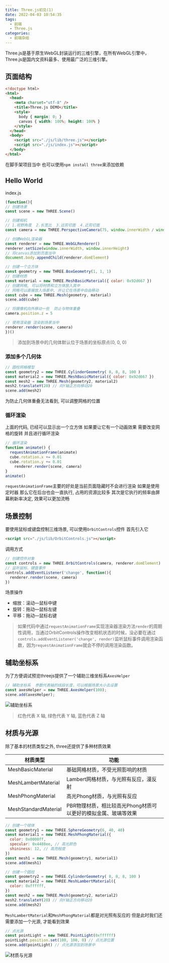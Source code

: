 ```yaml
---
title: Three.js初见(1)
date: 2022-04-03 10:54:35
tags: 
  - 前端
  - Three.js
categories: 
  - 前端杂烩
---
```


Three.js是基于原生WebGL封装运行的三维引擎，在所有WebGL引擎中，Three.js是国内文资料最多、使用最广泛的三维引擎。

<!-- more -->

## 页面结构
```html
<!doctype html>
<html>
  <head>
    <meta charset="utf-8" />
    <title>Three.js DEMO</title>
    <style>
      body { margin: 0; }
      canvas { width: 100%; height: 100% }
    </style>
  </head>
  <body>
    <script src="./js/lib/three.js"></script>
    <script src="./js/index.js"></script>
  </body>
</html>
```

在脚手架项目当中
也可以使用`npm install three`来添加依赖

## Hello World
index.js
```javascript
(function(){
// 创建场景
const scene = new THREE.Scene()

// 创建相机
// 1.视野角度  2.长宽比  3.远剪切面  4.近剪切面
const camera = new THREE.PerspectiveCamera(75, window.innerWidth / window.innerHeight, 0.1, 1000)

// 创建WebGL渲染器
const renderer = new THREE.WebGLRenderer()
renderer.setSize(window.innerWidth, window.innerHeight)
// 将canvas添加到页面当中
document.body.appendChild(renderer.domElement)

// 创建一个立方体
const geometry = new THREE.BoxGeometry(1, 1, 1)
// 创建材质
const material = new THREE.MeshBasicMaterial({ color: 0x92d667 })
// 创建网格, 可以将材质和立方体放入其中
// 网格可以直接放入场景中, 并让它在场景中自由移动
const cube = new THREE.Mesh(geometry, material)
scene.add(cube)

// 将摄像机向外移动一些  防止与物体重叠
camera.position.z = 5

// 使用渲染器 渲染到场景当中
renderer.render(scene, camera)
})()

```

> 添加到场景中的几何体默认位于场景的坐标原点(0, 0, 0)

### 添加多个几何体
```javascript
// 圆柱网格模型
const geometry2 = new THREE.CylinderGeometry( 8, 8, 8, 100 )
const material2 = new THREE.MeshBasicMaterial({ color: 0x92d667 })
const mesh2 = new THREE.Mesh(geometry2, material2)
mesh2.translateY(20) // 向Y轴正方向移动20
scene.add(mesh2)
```
为防止几何体重叠无法看到, 可以调整网格的位置

### 循环渲染
上面的代码, 已经可以显示出一个立方体
如果要让它有一个动画效果
需要改变网格的旋转
并且进行循环渲染

```javascript
// 循环渲染
function animate() {
  requestAnimationFrame(animate)
  cube.rotation.x += 0.01
  cube.rotation.y += 0.01
	renderer.render(scene, camera)
}
animate()
```
`requestAnimationFrame`主要的好处是当前页面隐藏时不会进行渲染
如果是使用定时器
那么它在后台也会一直执行, 占用的资源比较多
其次是它执行的频率由屏幕刷新率决定, 效果可以更加流畅


## 场景控制
要使用鼠标或键盘控制三维场景, 可以使用`OrbitControls`控件
首先引入它
```html
<script src="./js/lib/OrbitControls.js"></script>
```
调用方式
```javascript
// 创建控件对象
const controls = new THREE.OrbitControls(camera, renderer.domElement)
// 监听鼠标、键盘事件
controls.addEventListener('change', function(){
  renderer.render(scene, camera)
})
```

场景操作

+ 缩放：滚动—鼠标中键
+ 旋转：拖动—鼠标左键
+ 平移：拖动—鼠标右键

> 如果代码中通过`requestAnimationFrame`实现渲染器渲染方法`render`的周期性调用，当通过OrbitControls操作改变相机状态的时候，没必要在通过`controls.addEventListener('change', render)`监听鼠标事件调用渲染函数，因为`requestAnimationFrame`就会不停的调用渲染函数。

## 辅助坐标系

为了方便调试预览threejs提供了一个辅助三维坐标系`AxesHelper`

```javascript
// 辅助坐标系  参数代表轴的线段长度，可以根据场景大小去设置
const axesHelper = new THREE.AxesHelper(100);
scene.add(axesHelper);
```
![辅助坐标系](/images/前端杂烩/three.js/辅助坐标系.png)

> 红色代表 X 轴, 绿色代表 Y 轴, 蓝色代表 Z 轴

## 材质与光源
除了基本的材质类型之外, three还提供了多种材质效果

| 材质类型 | 功能 |
| -- | -- |
| MeshBasicMaterial	| 基础网格材质，不受光照影响的材质 |
| MeshLambertMaterial | Lambert网格材质，与光照有反应，漫反射 |
| MeshPhongMaterial | 高光Phong材质，与光照有反应 |
| MeshStandardMaterial | PBR物理材质，相比较高光Phong材质可以更好的模拟金属、玻璃等效果 |

```javascript
// 创建一个球体
const geometry1 = new THREE.SphereGeometry(6, 40, 40)
const material1 = new THREE.MeshPhongMaterial({
  color: 0x0000ff,
  specular: 0x4488ee, // 高光颜色
  shininess: 12, // 高亮程度
})
const mesh1 = new THREE.Mesh(geometry1, material1)
scene.add(mesh1)

// 创建一个圆柱
const geometry2 = new THREE.CylinderGeometry( 8, 8, 8, 100 )
const material2 = new THREE.MeshLambertMaterial({ 
  color: 0xffffff,
})
const mesh2 = new THREE.Mesh(geometry2, material2)
mesh2.translateY(20) // 向Y轴正方向移动20
scene.add(mesh2)
```

`MeshLambertMaterial`和`MeshPhongMaterial`都是对光照有反应的
但是此时我们还需要添加一个光源, 才能看到效果

```javascript
// 点光源
const pointLight = new THREE.PointLight(0xffffff)
pointLight.position.set(100, 100, 0) // 点光源位置
scene.add(pointLight) // 点光源添加到场景中
```

![材质与光源](/images/前端杂烩/three.js/材质与光源.png)